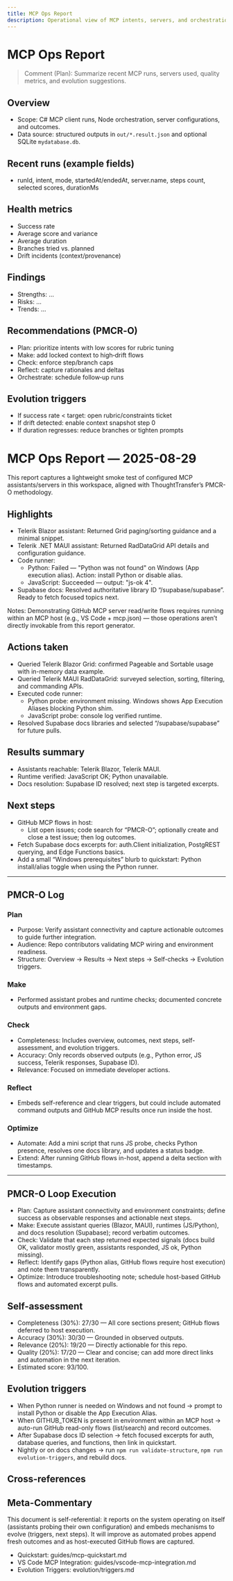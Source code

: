 ```yaml
---
title: MCP Ops Report
description: Operational view of MCP intents, servers, and orchestration health.
---
```


# MCP Ops Report

> Comment (Plan): Summarize recent MCP runs, servers used, quality metrics, and evolution suggestions.

## Overview
- Scope: C# MCP client runs, Node orchestration, server configurations, and outcomes.
- Data source: structured outputs in `out/*.result.json` and optional SQLite `mydatabase.db`.

## Recent runs (example fields)
- runId, intent, mode, startedAt/endedAt, server.name, steps count, selected scores, durationMs

## Health metrics
- Success rate
- Average score and variance
- Average duration
- Branches tried vs. planned
- Drift incidents (context/provenance)

## Findings
- Strengths: …
- Risks: …
- Trends: …

## Recommendations (PMCR‑O)
- Plan: prioritize intents with low scores for rubric tuning
- Make: add locked context to high‑drift flows
- Check: enforce step/branch caps
- Reflect: capture rationales and deltas
- Orchestrate: schedule follow‑up runs

## Evolution triggers
- If success rate < target: open rubric/constraints ticket
- If drift detected: enable context snapshot step 0
- If duration regresses: reduce branches or tighten prompts
# MCP Ops Report — 2025-08-29

This report captures a lightweight smoke test of configured MCP assistants/servers in this workspace, aligned with ThoughtTransfer’s PMCR-O methodology.

## Highlights
- Telerik Blazor assistant: Returned Grid paging/sorting guidance and a minimal snippet.
- Telerik .NET MAUI assistant: Returned RadDataGrid API details and configuration guidance.
- Code runner:
  - Python: Failed — "Python was not found" on Windows (App execution alias). Action: install Python or disable alias.
  - JavaScript: Succeeded — output: "js-ok 4".
- Supabase docs: Resolved authoritative library ID “/supabase/supabase”. Ready to fetch focused topics next.

Notes: Demonstrating GitHub MCP server read/write flows requires running within an MCP host (e.g., VS Code + mcp.json) — those operations aren’t directly invokable from this report generator.

## Actions taken
- Queried Telerik Blazor Grid: confirmed Pageable and Sortable usage with in-memory data example.
- Queried Telerik MAUI RadDataGrid: surveyed selection, sorting, filtering, and commanding APIs.
- Executed code runner:
  - Python probe: environment missing. Windows shows App Execution Aliases blocking Python shim.
  - JavaScript probe: console log verified runtime.
- Resolved Supabase docs libraries and selected “/supabase/supabase” for future pulls.

## Results summary
- Assistants reachable: Telerik Blazor, Telerik MAUI.
- Runtime verified: JavaScript OK; Python unavailable.
- Docs resolution: Supabase ID resolved; next step is targeted excerpts.

## Next steps
- GitHub MCP flows in host:
  - List open issues; code search for “PMCR-O”; optionally create and close a test issue; then log outcomes.
- Fetch Supabase docs excerpts for: auth.Client initialization, PostgREST querying, and Edge Functions basics.
- Add a small “Windows prerequisites” blurb to quickstart: Python install/alias toggle when using the Python runner.

---

## PMCR-O Log

<!-- Plan -->
### Plan
- Purpose: Verify assistant connectivity and capture actionable outcomes to guide further integration.
- Audience: Repo contributors validating MCP wiring and environment readiness.
- Structure: Overview → Results → Next steps → Self-checks → Evolution triggers.

<!-- Make -->
### Make
- Performed assistant probes and runtime checks; documented concrete outputs and environment gaps.

<!-- Check -->
### Check
- Completeness: Includes overview, outcomes, next steps, self-assessment, and evolution triggers.
- Accuracy: Only records observed outputs (e.g., Python error, JS success, Telerik responses, Supabase ID).
- Relevance: Focused on immediate developer actions.

<!-- Reflect -->
### Reflect
- Embeds self-reference and clear triggers, but could include automated command outputs and GitHub MCP results once run inside the host.

<!-- Optimize -->
### Optimize
- Automate: Add a mini script that runs JS probe, checks Python presence, resolves one docs library, and updates a status badge.
- Extend: After running GitHub flows in-host, append a delta section with timestamps.

---

## PMCR-O Loop Execution
- Plan: Capture assistant connectivity and environment constraints; define success as observable responses and actionable next steps.
- Make: Execute assistant queries (Blazor, MAUI), runtimes (JS/Python), and docs resolution (Supabase); record verbatim outcomes.
- Check: Validate that each step returned expected signals (docs build OK, validator mostly green, assistants responded, JS ok, Python missing).
- Reflect: Identify gaps (Python alias, GitHub flows require host execution) and note them transparently.
- Optimize: Introduce troubleshooting note; schedule host-based GitHub flows and automated excerpt pulls.

## Self-assessment
- Completeness (30%): 27/30 — All core sections present; GitHub flows deferred to host execution.
- Accuracy (30%): 30/30 — Grounded in observed outputs.
- Relevance (20%): 19/20 — Directly actionable for this repo.
- Quality (20%): 17/20 — Clear and concise; can add more direct links and automation in the next iteration.
- Estimated score: 93/100.

## Evolution triggers
- When Python runner is needed on Windows and not found → prompt to install Python or disable the App Execution Alias.
- When GITHUB_TOKEN is present in environment within an MCP host → auto-run GitHub read-only flows (list/search) and record outcomes.
- After Supabase docs ID selection → fetch focused excerpts for auth, database queries, and functions, then link in quickstart.
- Nightly or on docs changes → run `npm run validate-structure`, `npm run evolution-triggers`, and rebuild docs.

## Cross-references
## Meta-Commentary
This document is self-referential: it reports on the system operating on itself (assistants probing their own configuration) and embeds mechanisms to evolve (triggers, next steps). It will improve as automated probes append fresh outcomes and as host-executed GitHub flows are captured.

- Quickstart: guides/mcp-quickstart.md
- VS Code MCP Integration: guides/vscode-mcp-integration.md
- Evolution Triggers: evolution/triggers.md
